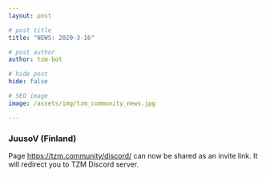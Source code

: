 ```yaml
---
layout: post

# post title
title: "NEWS: 2020-3-16"

# post author
author: tzm-bot

# hide post
hide: false

# SEO image
image: /assets/img/tzm_community_news.jpg

---
```


### JuusoV (Finland)

Page https://tzm.community/discord/ can now be shared as an invite link. It will redirect you to TZM Discord server.  


